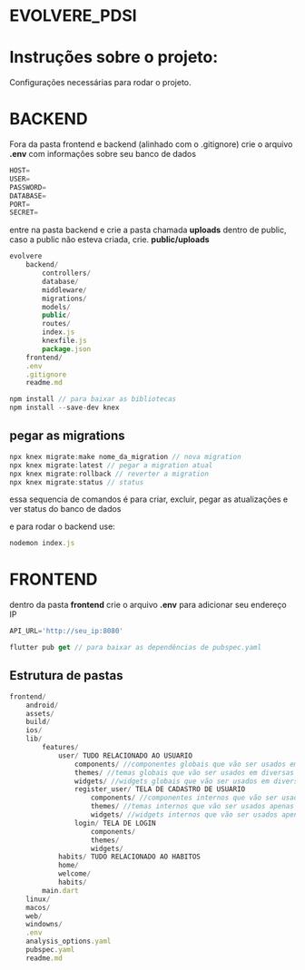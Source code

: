# EVOLVERE_PDSI  
# Instruções sobre o projeto:  
Configurações necessárias para rodar o projeto.    
# BACKEND  
Fora da pasta frontend e backend (alinhado com o .gitignore) crie o arquivo **.env** com informações sobre seu banco de dados  

```python
HOST=
USER=
PASSWORD=
DATABASE=
PORT=
SECRET=
```  

entre na pasta backend e crie a pasta chamada **uploads** dentro de public, caso a public não esteva criada, crie. **public/uploads**

```javascript
evolvere
    backend/
        controllers/
        database/
        middleware/
        migrations/
        models/
        public/
        routes/
        index.js
        knexfile.js
        package.json
    frontend/
    .env
    .gitignore
    readme.md
``` 

```javascript
npm install // para baixar as bibliotecas 
npm install --save-dev knex
``` 

## pegar as migrations  
```javascript
npx knex migrate:make nome_da_migration // nova migration
npx knex migrate:latest // pegar a migration atual
npx knex migrate:rollback // reverter a migration  
npx knex migrate:status // status 
```  

essa sequencia de comandos é para criar, excluir, pegar as atualizações e ver status do banco de dados  

e para rodar o backend use:  

```javascript
nodemon index.js
``` 

# FRONTEND  

dentro da pasta **frontend** crie o arquivo **.env** para adicionar seu endereço IP
```javascript
API_URL='http://seu_ip:8080'
``` 

```javascript
flutter pub get // para baixar as dependências de pubspec.yaml
``` 

## Estrutura de pastas

```javascript
frontend/
    android/
    assets/
    build/
    ios/
    lib/
        features/
            user/ TUDO RELACIONADO AO USUARIO
                components/ //componentes globais que vão ser usados em diversas telas
                themes/ //temas globais que vão ser usados em diversas telas
                widgets/ //widgets globais que vão ser usados em diversas telas
                register_user/ TELA DE CADASTRO DE USUARIO
                    components/ //componentes internos que vão ser usados apenas nessa tela
                    themes/ //temas internos que vão ser usados apenas nessa tela
                    widgets/ //widgets internos que vão ser usados apenas nessa tela
                login/ TELA DE LOGIN
                    components/ 
                    themes/ 
                    widgets/ 
            habits/ TUDO RELACIONADO AO HABITOS
            home/
            welcome/
            habits/
        main.dart
    linux/
    macos/
    web/
    windowns/
    .env
    analysis_options.yaml
    pubspec.yaml
    readme.md
``` 

